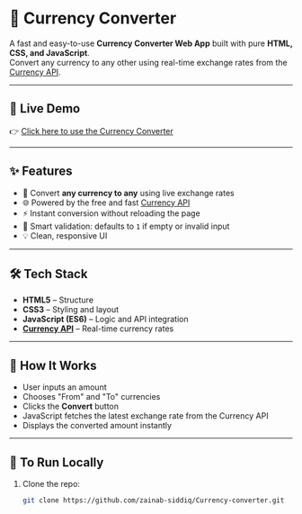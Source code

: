 # 💱 Currency Converter

A fast and easy-to-use **Currency Converter Web App** built with pure **HTML, CSS, and JavaScript**.  
Convert any currency to any other using real-time exchange rates from the [Currency API](https://api.currency-api.pages.dev).

---

## 🚀 Live Demo

👉 [Click here to use the Currency Converter](https://zainab-siddiq.github.io/Currency-converter/)

---

## ✨ Features

- 🔁 Convert **any currency to any** using live exchange rates
- 🌐 Powered by the free and fast [Currency API](https://api.currency-api.pages.dev)
- ⚡ Instant conversion without reloading the page
- 🧠 Smart validation: defaults to `1` if empty or invalid input
- 💡 Clean, responsive UI

---

## 🛠️ Tech Stack

- **HTML5** – Structure  
- **CSS3** – Styling and layout  
- **JavaScript (ES6)** – Logic and API integration  
- **[Currency API](https://github.com/fawazahmed0/exchange-api)** – Real-time currency rates

---


## 🔧 How It Works

- User inputs an amount
- Chooses "From" and "To" currencies
- Clicks the **Convert** button
- JavaScript fetches the latest exchange rate from the Currency API
- Displays the converted amount instantly

---

## 📌 To Run Locally

1. Clone the repo:
   ```bash
   git clone https://github.com/zainab-siddiq/Currency-converter.git


